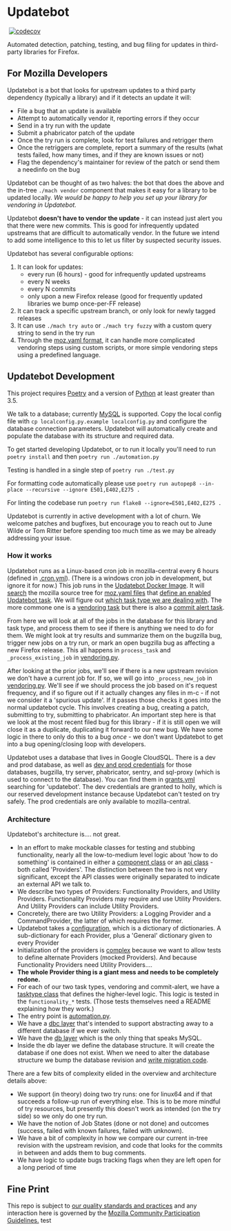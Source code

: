 # Updatebot

[![<mozilla-services>](https://img.shields.io/circleci/build/gh/mozilla-services/updatebot?label=tests&style=flat-square)](https://circleci.com/gh/mozilla-services/updatebot)
[![codecov](https://img.shields.io/codecov/c/gh/mozilla-services/updatebot?style=flat-square)](https://codecov.io/gh/mozilla-services/updatebot)

Automated detection, patching, testing, and bug filing for updates in third-party libraries for Firefox.

## For Mozilla Developers

Updatebot is a bot that looks for upstream updates to a third party dependency (typically a library) and if it detects an update it will:

 - File a bug that an update is available
 - Attempt to automatically vendor it, reporting errors if they occur
 - Send in a try run with the update
 - Submit a phabricator patch of the update
 - Once the try run is complete, look for test failures and retrigger them
 - Once the retriggers are complete, report a summary of the results (what tests failed, how many times, and if they are known issues or not)
 - Flag the dependency's maintainer for review of the patch or send them a needinfo on the bug

Updatebot can be thought of as two halves: the bot that does the above and the in-tree `./mach vendor` component that makes it easy for a library to be updated locally. *We would be happy to help you set up your library for vendoring in Updatebot.*

Updatebot **doesn't have to vendor the update** - it can instead just alert you that there were new commits.  This is good for infrequently updated upstreams that are difficult to automatically vendor.  In the future we intend to add some intelligence to this to let us filter by suspected security issues.

Updatebot has several configurable options:

1. It can look for updates:
   - every run (6 hours) - good for infrequently updated upstreams
   - every N weeks
   - every N commits
   - only upon a new Firefox release (good for frequently updated libraries we bump once-per-FF release)
2. It can track a specific upstream branch, or only look for newly tagged releases
3. It can use `./mach try auto` or `./mach try fuzzy` with a custom query string to send in the try run
4. Through the [moz.yaml format](https://searchfox.org/mozilla-central/source/python/mozbuild/mozbuild/vendor/moz_yaml.py), it can handle more complicated vendoring steps using custom scripts, or more simple vendoring steps using a predefined language.


## Updatebot Development

This project requires [Poetry](https://python-poetry.org/docs/) and a version of [Python](https://www.python.org/downloads/release/python-359/) at least greater than 3.5.

We talk to a database; currently [MySQL](https://www.mysql.com/downloads/) is supported. Copy the local config file with `cp localconfig.py.example localconfig.py` and configure the database connection parameters. Updatebot will automatically create and populate the database with its structure and required data.

To get started developing Updatebot, or to run it locally you'll need to run `poetry install` and then `poetry run ./automation.py`

Testing is handled in a single step of `poetry run ./test.py`

For formatting code automatically please use `poetry run autopep8 --in-place --recursive --ignore E501,E402,E275 .`

For linting the codebase run `poetry run flake8 --ignore=E501,E402,E275 .`

Updatebot is currently in active development with a lot of churn. We welcome patches and bugfixes, but encourage you to reach out to June Wilde or Tom Ritter before spending too much time as we may be already addressing your issue.

### How it works
Updatebot runs as a Linux-based cron job in mozilla-central every 6 hours (defined in [.cron.yml](https://searchfox.org/mozilla-central/source/.cron.yml)).  (There is a windows cron job in development, but ignore it for now.) This job runs in the [Updatebot Docker Image](https://searchfox.org/mozilla-central/source/taskcluster/docker/updatebot).  It will [search](https://github.com/mozilla-services/updatebot/blob/c9133c4f2c15b30438fe6721ef7f490472851de4/components/libraryprovider.py#L122-L129) the mozilla source tree for [moz.yaml files](https://searchfox.org/mozilla-central/search?q=moz.yaml&case=true&path=) that [define an enabled Updatebot task](https://searchfox.org/mozilla-central/rev/83e67336083df9f9a3d1e0c33f2ba19703d57161/media/libdav1d/moz.yaml#40-43).  We will figure out [which task type we are dealing with](https://github.com/mozilla-services/updatebot/blob/c9133c4f2c15b30438fe6721ef7f490472851de4/automation.py#L134-L137).  The more commone one is a [vendoring task](https://github.com/mozilla-services/updatebot/blob/master/tasktypes/vendoring.py) but there is also a [commit alert task](https://github.com/mozilla-services/updatebot/blob/master/tasktypes/commitalert.py).

From here we will look at all of the jobs in the database for this library and task type, and process them to see if there is anything we need to do for them.  We might look at try results and summarize them on the bugzilla bug, trigger new jobs on a try run, or mark an open bugzilla bug as affecting a new Firefox release.  This all happens in `process_task` and `_process_existing_job` in [vendoring.py](https://github.com/mozilla-services/updatebot/blob/master/tasktypes/vendoring.py).

After looking at the prior jobs, we'll see if there is a new upstream revision we don't have a current job for.  If so, we will go into `_process_new_job` in [vendoring.py](https://github.com/mozilla-services/updatebot/blob/master/tasktypes/vendoring.py).  We'll see if we should process the job based on it's request frequency, and if so figure out if it actually changes any files in m-c - if not we consider it a 'spurious update'.  If it passes those checks it goes into the normal updatebot cycle.  This involves creating a bug, creating a patch, submitting to try, submitting to phabricator. An important step here is that we look at the most recent filed bug for this library - if it is still open we will close it as a duplicate, duplicating it forward to our new bug.  We have some logic in there to only do this to a bug _once_ - we don't want Updatebot to get into a bug opening/closing loop with developers.

Updatebot uses a database that lives in Google CloudSQL.  There is a dev and prod database, as well as [dev and prod credentials](https://searchfox.org/mozilla-central/rev/83e67336083df9f9a3d1e0c33f2ba19703d57161/taskcluster/docker/updatebot/run.py#79-84) for those databases, bugzilla, try server, phabricator, sentry, and sql-proxy (which is used to connect to the database).  You can find them in [grants.yml](https://hg.mozilla.org/ci/ci-configuration/file/tip/grants.yml#l644) searching for 'updatebot'.  The dev credentials are granted to holly, which is our reserved development instance because Updatebot can't tested on try safely.  The prod credentials are only available to mozilla-central.


### Architecture
Updatebot's architecture is.... not great.

 - In an effort to make mockable classes for testing and stubbing functionality, nearly all the low-to-medium level logic about 'how to do something' is contained in either a [component class](https://github.com/mozilla-services/updatebot/tree/master/components) or an [api class](https://github.com/mozilla-services/updatebot/tree/master/apis) - both called 'Providers'.  The distinction between the two is not very significant, except the API classes were originally separated to indicate an external API we talk to.
  - We describe two types of Providers: Functionality Providers, and Utility Providers.  Functionality Providers may require and use Utility Providers.  And Utility Providers can include Utility Providers.
  - Concretely, there are two Utility Providers: a Logging Provider and a CommandProvider, the latter of which requires the former.
 - Updatebot takes a [configuration](https://github.com/mozilla-services/updatebot/blob/master/localconfig.py.example), which is a dictionary of dictionaries. A sub-dictionary for each Provider, plus a 'General' dictionary given to every Provider
 - Initialization of the providers is [complex](https://github.com/mozilla-services/updatebot/blob/c9133c4f2c15b30438fe6721ef7f490472851de4/automation.py#L61-L97) because we want to allow tests to define alternate Providers (mocked Providers).  And because Functionality Providers need Utility Providers....
 - __The whole Provider thing is a giant mess and needs to be completely redone.__
 - For each of our two task types, vendoring and commit-alert, we have a [tasktype class](https://github.com/mozilla-services/updatebot/tree/master/tasktypes) that defines the higher-level logic.  This logic is tested in the `functionality_*` tests.  (Those tests themselves need a README explaining how they work.)
 - The entry point is [automation.py](https://github.com/mozilla-services/updatebot/blob/master/automation.py).
 - We have a [dbc layer](https://github.com/mozilla-services/updatebot/blob/master/components/dbc.py) that's intended to support abstracting away to a different database if we ever switch.
 - We have the [db layer](https://github.com/mozilla-services/updatebot/blob/master/components/db.py) which is the only thing that speaks MySQL.
 - Inside the db layer we define the database structure. It will create the database if one does not exist.  When we need to alter the database structure we bump the database revision and [write migration code](https://github.com/mozilla-services/updatebot/blob/c9133c4f2c15b30438fe6721ef7f490472851de4/components/db.py#L217-L349).

There are a few bits of complexity elided in the overview and architecture details above:

 - We support (in theory) doing two try runs: one for linux64 and if that succeeds a follow-up run of everything else. This is to be more mindful of try resources, but presently this doesn't work as intended (on the try side) so we only do one try run.
 - We have the notion of Job States (done or not done) and outcomes (success, failed with known failures, failed with unknown).
 - We have a bit of complexity in how we compare our current in-tree revision with the upstream revision, and code that looks for the commits in between and adds them to bug comments.
 - We have logic to update bugs tracking flags when they are left open for a long period of time

## Fine Print

This repo is subject to [our quality standards and practices](https://developer.mozilla.org/en-US/docs/Mozilla/Developer_guide/Committing_Rules_and_Responsibilities) and any interaction here is governed by the [Mozilla Community Participation Guidelines.](https://www.mozilla.org/en-US/about/governance/policies/participation/)
test

